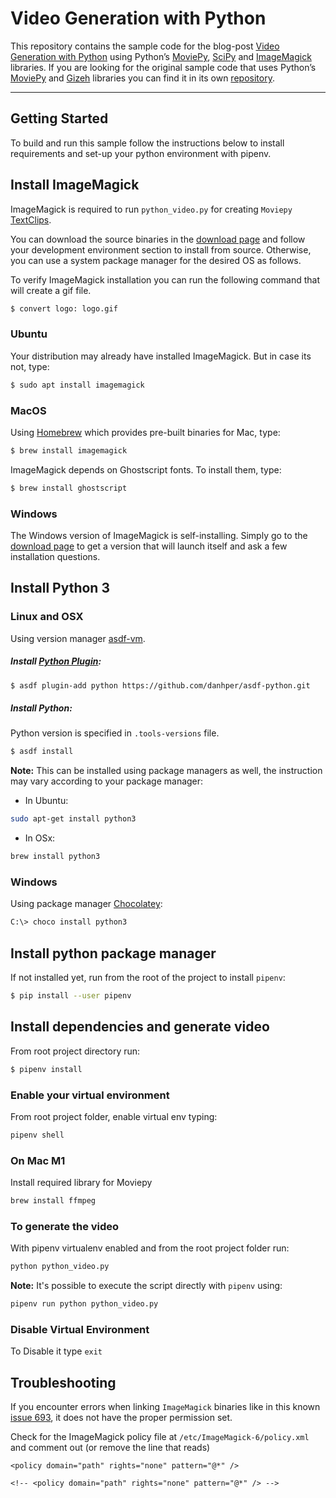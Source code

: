 # Video Generation with Python

This repository contains the sample code for the blog-post [Video Generation with Python][blogpost-url] using Python’s [MoviePy][moviepy], [SciPy][scipy] and [ImageMagick][imagemagick] libraries. If you are looking for the original sample code that uses Python’s [MoviePy][moviepy] and [Gizeh][gizeh] libraries you can find it in its own [repository][original-sample].


---

## Getting Started

To build and run this sample follow the instructions below to install requirements and set-up your python environment with pipenv.

## Install ImageMagick

ImageMagick is required to run `python_video.py` for creating `Moviepy` [TextClips][txtclip].

You can download the source binaries in the [download page][imagemagick-download] and follow your development environment section to install from source. Otherwise, you can use a system package manager for the desired OS as follows.

To verify ImageMagick installation you can run the following command that will create a gif file.
```bash
$ convert logo: logo.gif
```

### Ubuntu
Your distribution may already have installed ImageMagick. But in case its not, type:
```bash
$ sudo apt install imagemagick
```

### MacOS
Using [Homebrew][homebrew] which provides pre-built binaries for Mac, type:
```bash
$ brew install imagemagick
```
ImageMagick depends on Ghostscript fonts. To install them, type:
```bash
$ brew install ghostscript
```

### Windows
The Windows version of ImageMagick is self-installing. Simply go to the [download page][imagemagick-download] to get a version that will launch itself and ask a few installation questions.

## Install Python 3

### Linux and OSX

Using version manager [asdf-vm][asdf-vm].

##### Install [Python Plugin][asdf-python]:

```bash
$ asdf plugin-add python https://github.com/danhper/asdf-python.git
```

##### Install Python:

Python version is specified in `.tools-versions` file.

```bash
$ asdf install
```

**Note:** This can be installed using package managers as well, the instruction
may vary according to your package manager:

- In Ubuntu:

```bash
sudo apt-get install python3
```

- In OSx:

```bash
brew install python3
```

### Windows

Using package manager [Chocolatey][chocolatey]:

```bash
C:\> choco install python3
```

## Install python package manager

If not installed yet, run from the root of the project to install `pipenv`:

```bash
$ pip install --user pipenv
```
## Install dependencies and generate video

From root project directory run:

```bash
$ pipenv install
```

### Enable your virtual environment

From root project folder, enable virtual env typing:

```bash
pipenv shell
```

### On Mac M1
Install required library for Moviepy
```bash
brew install ffmpeg
```



### To generate the video

With pipenv virtualenv enabled and from the root project folder run:

```bash
python python_video.py
```

**Note:** It's possible to execute the script directly with `pipenv` using:

```bash
pipenv run python python_video.py
```

### Disable Virtual Environment

To Disable it type `exit`

## Troubleshooting

If you encounter errors when linking `ImageMagick` binaries like in this known [issue 693][issue-693], it does not have the proper permission set.

Check for the ImageMagick policy file at
`/etc/ImageMagick-6/policy.xml` and comment out (or remove the line that reads)

```
<policy domain="path" rights="none" pattern="@*" />
```
```
<!-- <policy domain="path" rights="none" pattern="@*" /> -->
```

[moviepy]: https://zulko.github.io/moviepy/
[scipy]: https://scipy.org/
[imagemagick]: https://imagemagick.org/
[gizeh]: https://github.com/Zulko/Gizeh/
[blogpost-url]: https://www.stackbuilders.com/blog/python-video-generation
[original-sample]: https://github.com/stackbuilders/tutorials/tree/tutorials/tutorials/python/python-video-generation
[txtclip]: https://moviepy-tburrows13.readthedocs.io/en/improve-docs/ref/VideoClip/TextClip.html#textclip
[imagemagick-download]: https://imagemagick.org/script/download.php
[homebrew]: https://brew.sh/
[asdf-vm]: https://asdf-vm.com/#/core-manage-asdf-vm?id=install-asdf-vm
[asdf-python]: https://github.com/danhper/asdf-python
[chocolatey]: https://chocolatey.org/
[issue-693]: https://github.com/Zulko/moviepy/issues/693
